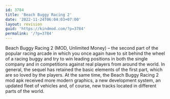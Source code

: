 ```yaml
---
id: 3784
title: 'Beach Buggy Racing 2'
date: '2022-11-24T06:04:03+07:00'
layout: revision
guid: 'https://kindmod.com/?p=3784'
permalink: '/?p=3784'
---
```


Beach Buggy Racing 2 (MOD, Unlimited Money) – the second part of the popular racing arcade in which you once again have to sit behind the wheel of a racing buggy and try to win leading positions in both the single company and in competitions against real players from around the world. In general, the sequel has retained the basic elements of the first part, which are so loved by the players. At the same time, the Beach Buggy Racing 2 mod apk received more modern graphics, a new development system, an updated fleet of vehicles and, of course, new tracks located in different parts of the world.